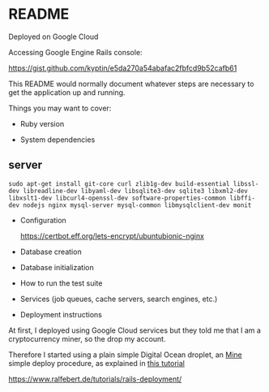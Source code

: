 # README

Deployed on Google Cloud

Accessing Google Engine Rails console: 

https://gist.github.com/kyptin/e5da270a54abafac2fbfcd9b52cafb61

This README would normally document whatever steps are necessary to get the
application up and running.

Things you may want to cover:

* Ruby version

* System dependencies

## server

    sudo apt-get install git-core curl zlib1g-dev build-essential libssl-dev libreadline-dev libyaml-dev libsqlite3-dev sqlite3 libxml2-dev libxslt1-dev libcurl4-openssl-dev software-properties-common libffi-dev nodejs nginx mysql-server mysql-common libmysqlclient-dev monit

* Configuration

    https://certbot.eff.org/lets-encrypt/ubuntubionic-nginx

* Database creation

* Database initialization

* How to run the test suite

* Services (job queues, cache servers, search engines, etc.)

* Deployment instructions

At first, I deployed using Google Cloud services but they told me that I am a cryptocurrency miner, so the drop my account.

Therefore I started using a plain simple Digital Ocean droplet, an [Mine](https://github.com/mina-deploy/mina/blob/master/docs/getting_started.md) simple deploy procedure, as explained in [this tutorial](https://www.ralfebert.de/tutorials/rails-deployment/)

https://www.ralfebert.de/tutorials/rails-deployment/

